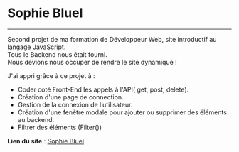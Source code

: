 # Sophie Bluel

---

Second projet de ma formation de Développeur Web, site introductif au langage JavaScript.  
Tous le Backend nous était fourni.  
Nous devions nous occuper de rendre le site dynamique !

J'ai appri grâce à ce projet à :

- Coder coté Front-End les appels à l'API( get, post, delete).
- Création d'une page de connection.
- Gestion de la connexion de l’utilisateur.
- Création d'une fenètre modale pour ajouter ou supprimer des éléments au backend.
- Filtrer des éléments (Filter())

**Lien du site** : [Sophie Bluel](https://github.com/DirtDover/Sophie-Bluel)
